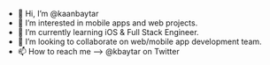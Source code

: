 - 👋 Hi, I’m @kaanbaytar
- 👀 I’m interested in mobile apps and web projects.
- 🌱 I’m currently learning iOS & Full Stack Engineer.
- 💞️ I’m looking to collaborate on web/mobile app development team.
- 📫 How to reach me --> @kbaytar on Twitter

<!---
kaanbaytar/kaanbaytar is a ✨ special ✨ repository because its `README.md` (this file) appears on your GitHub profile.
You can click the Preview link to take a look at your changes.
--->
